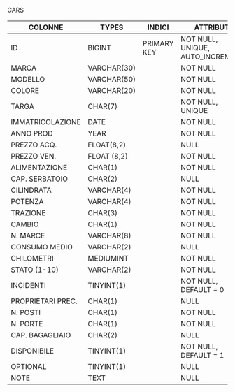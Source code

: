 CARS

| COLONNE           | TYPES       | INDICI      | ATTRIBUTI                        |
| ----------------- | ----------- | ----------- | -------------------------------- |
| ID                | BIGINT      | PRIMARY KEY | NOT NULL, UNIQUE, AUTO_INCREMENT |
| MARCA             | VARCHAR(30) |             | NOT NULL                         |
| MODELLO           | VARCHAR(50) |             | NOT NULL                         |
| COLORE            | VARCHAR(20) |             | NOT NULL                         |
| TARGA             | CHAR(7)     |             | NOT NULL, UNIQUE                 |
| IMMATRICOLAZIONE  | DATE        |             | NOT NULL                         |
| ANNO PROD         | YEAR        |             | NOT NULL                         |
| PREZZO ACQ.       | FLOAT(8,2)  |             | NULL                             |
| PREZZO VEN.       | FLOAT (8,2) |             | NOT NULL                         |
| ALIMENTAZIONE     | CHAR(1)     |             | NOT NULL                         |
| CAP. SERBATOIO    | CHAR(2)     |             | NULL                             |
| CILINDRATA        | VARCHAR(4)  |             | NOT NULL                         |
| POTENZA           | VARCHAR(4)  |             | NOT NULL                         |
| TRAZIONE          | CHAR(3)     |             | NOT NULL                         |
| CAMBIO            | CHAR(1)     |             | NOT NULL                         |
| N. MARCE          | VARCHAR(8)  |             | NOT NULL                         |
| CONSUMO MEDIO     | VARCHAR(2)  |             | NULL                             |
| CHILOMETRI        | MEDIUMINT   |             | NOT NULL                         |
| STATO (1-10)      | VARCHAR(2)  |             | NOT NULL                         |
| INCIDENTI         | TINYINT(1)  |             | NOT NULL, DEFAULT = 0            |
| PROPRIETARI PREC. | CHAR(1)     |             | NULL                             |
| N. POSTI          | CHAR(1)     |             | NOT NULL                         |
| N. PORTE          | CHAR(1)     |             | NOT NULL                         |
| CAP. BAGAGLIAIO   | CHAR(2)     |             | NULL                             |
| DISPONIBILE       | TINYINT(1)  |             | NOT NULL, DEFAULT = 1            |
| OPTIONAL          | TINYINT(1)  |             | NULL                             |
| NOTE              | TEXT        |             | NULL                             |
